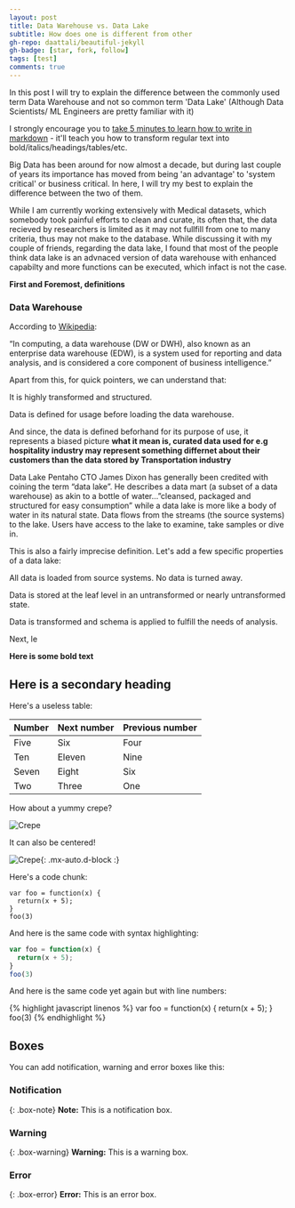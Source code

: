 ```yaml
---
layout: post
title: Data Warehouse vs. Data Lake
subtitle: How does one is different from other
gh-repo: daattali/beautiful-jekyll
gh-badge: [star, fork, follow]
tags: [test]
comments: true
---
```


In this post I will try to explain the difference between the commonly used term Data Warehouse and not so common term 'Data Lake' (Although Data Scientists/ ML Engineers are pretty familiar with it)

I strongly encourage you to [take 5 minutes to learn how to write in markdown](https://markdowntutorial.com/) - it'll teach you how to transform regular text into bold/italics/headings/tables/etc.

Big Data has been around for now almost a decade, but during last couple of years its importance has moved from being 'an advantage' to 'system critical' or business critical. In here, I will try my best to explain the difference between the two of them.


While I am currently working extensively with Medical datasets, which somebody took painful efforts to clean and curate, its often that, the data recieved by researchers is limited as it may not fullfill from one to many criteria, thus may not make to the database. 
While discussing it with my couple of friends, regarding the data lake, I found that most of the people think data lake is an advnaced version of data warehouse with enhanced capabilty and more functions can be executed, which infact is not the case.

**First and Foremost, definitions**

### Data Warehouse
According to [Wikipedia](https://en.wikipedia.org/wiki/Data_warehouse):

“In computing, a data warehouse (DW or DWH), also known as an enterprise data warehouse (EDW), is a system used for reporting and data analysis, and is considered a core component of business intelligence.”

Apart from this, for quick pointers, we can understand that:


It is highly transformed and structured.

Data is defined for usage before loading the data warehouse.

And since, the data is defined beforhand for its purpose of use, it represents a biased picture 
**what it mean is, curated data used for e.g hospitality industry may represent something differnet about their customers than the data stored by Transportation industry**



Data Lake
Pentaho CTO James Dixon has generally been credited with coining the term “data lake”. He describes a data mart (a subset of a data warehouse) as akin to a bottle of water…”cleansed, packaged and structured for easy consumption” while a data lake is more like a body of water in its natural state. Data flows from the streams (the source systems) to the lake. Users have access to the lake to examine, take samples or dive in.


This is also a fairly imprecise definition. Let's add a few specific properties of a data lake:

All data is loaded from source systems. No data is turned away.

Data is stored at the leaf level in an untransformed or nearly untransformed state.

Data is transformed and schema is applied to fulfill the needs of analysis.

Next, le





**Here is some bold text**

## Here is a secondary heading

Here's a useless table:

| Number | Next number | Previous number |
| :------ |:--- | :--- |
| Five | Six | Four |
| Ten | Eleven | Nine |
| Seven | Eight | Six |
| Two | Three | One |


How about a yummy crepe?

![Crepe](https://s3-media3.fl.yelpcdn.com/bphoto/cQ1Yoa75m2yUFFbY2xwuqw/348s.jpg)

It can also be centered!

![Crepe](https://s3-media3.fl.yelpcdn.com/bphoto/cQ1Yoa75m2yUFFbY2xwuqw/348s.jpg){: .mx-auto.d-block :}

Here's a code chunk:

~~~
var foo = function(x) {
  return(x + 5);
}
foo(3)
~~~

And here is the same code with syntax highlighting:

```javascript
var foo = function(x) {
  return(x + 5);
}
foo(3)
```

And here is the same code yet again but with line numbers:

{% highlight javascript linenos %}
var foo = function(x) {
  return(x + 5);
}
foo(3)
{% endhighlight %}

## Boxes
You can add notification, warning and error boxes like this:

### Notification

{: .box-note}
**Note:** This is a notification box.

### Warning

{: .box-warning}
**Warning:** This is a warning box.

### Error

{: .box-error}
**Error:** This is an error box.

